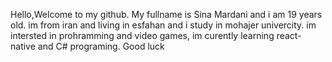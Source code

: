 Hello,Welcome to my github.
My fullname is Sina Mardani and i am 19 years old. im from iran and living in esfahan and i study in mohajer univercity.
im intersted in prohramming and video games,
im curently learning react-native and C# programing.
Good luck
